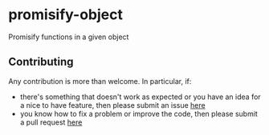 # promisify-object

Promisify functions in a given object

## Contributing

Any contribution is more than welcome. In particular, if:

- there's something that doesn't work as expected or you have an idea for a nice to have feature, then please submit an issue [here](https://github.com/jcollado/promisify-object/issues/new)
- you know how to fix a problem or improve the code, then please submit a pull request [here](https://github.com/jcollado/promisify-object/compare)
